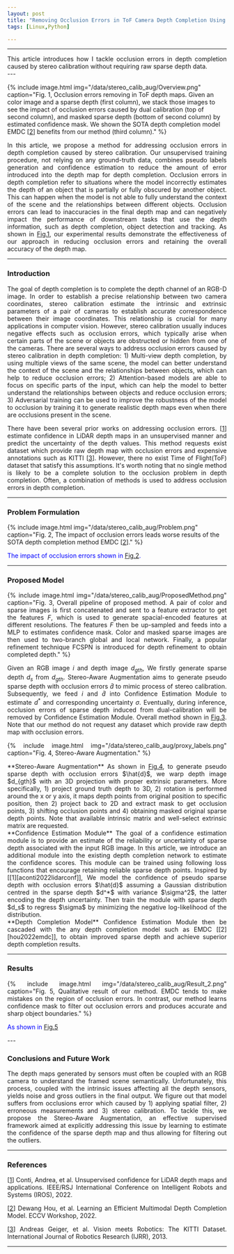 ```yaml
---
layout: post
title: "Removing Occlusion Errors in ToF Camera Depth Completion Using Stereo-Aware Augmentation"
tags: [Linux,Python]

---
```

<script type="text/x-mathjax-config">
MathJax.Hub.Config({
  tex2jax: {inlineMath: [['$','$'], ['\\(','\\)']]}
});
</script>
<script type="text/javascript" async
  src="https://cdnjs.cloudflare.com/ajax/libs/mathjax/2.7.1/MathJax.js?config=TeX-AMS_HTML">
</script>
<ul id="toc"></ul>

---

<div id="" style="text-align: justify;" markdown="1">
This article introduces how I tackle occlusion errors in depth completion caused by stereo calibration without requiring raw sparse depth data.
</div>
---

<a id="fig1"></a>
{% include image.html
   img="/data/stereo_calib_aug/Overview.png"
   caption="Fig. 1, Occlusion errors removing in ToF depth maps. Given an color image and a sparse depth (first column), 
   we stack those images to see the impact of occlusion errors caused by dual calibration (top of second column), 
   and masked sparse depth (bottom of second column) by estimated confidence mask. We shown the SOTA depth completion model 
   EMDC [[2][hou2022emdc]] benefits from our method (third column)."
%}


<div id="" style="text-align: justify;" markdown="1">
In this article, we propose a method for addressing occlusion errors in depth completion caused by stereo calibration. 
Our unsupervised training procedure, not relying on any ground-truth data, combines pseudo labels generation and confidence estimation to 
reduce the amount of error introduced into the depth map for depth completion. Occlusion errors in depth completion refer to situations 
where the model incorrectly estimates the depth of an object that is partially or fully obscured by another object. This can happen 
when the model is not able to fully understand the context of the scene and the relationships between different objects. 
Occlusion errors can lead to inaccuracies in the final depth map and can negatively impact the performance of downstream tasks that 
use the depth information, such as depth completion, object detection and tracking. As shown in <a href="#fig1">Fig.1</a>, our experimental 
results demonstrate the effectiveness of our approach in reducing occlusion errors and retaining the overall accuracy of the depth map.
</div>

---

### Introduction

<div id="" style="text-align: justify;" markdown="1">

The goal of depth completion is to complete the depth channel of an RGB-D image. In order to establish a precise relationship between two camera coordinates, 
stereo calibration estimate the intrinsic and extrinsic parameters of a pair of cameras to establish accurate correspondence between their image coordinates. 
This relationship is crucial for many applications in computer vision. However, stereo calibration usually induces negative effects such as occlusion errors, 
which typically arise when certain parts of the scene or objects are obstructed or hidden from one of the cameras. There are several ways to address occlusion 
errors caused by stereo calibration in depth completion: 1) Multi-view depth completion, by using multiple views of the same scene, the model can better 
understand the context of the scene and the relationships between objects, which can help to reduce occlusion errors; 2) Attention-based models are able 
to focus on specific parts of the input, which can help the model to better understand the relationships between objects and reduce occlusion errors; 
3) Adversarial training can be used to improve the robustness of the model to occlusion by training it to generate realistic depth maps even when there are 
occlusions present in the scene.

There have been several prior works on addressing occlusion errors. [[1][aconti2022lidarconf]] estimate confidence in LiDAR depth maps in an unsupervised manner 
and predict the uncertainty of the depth values. This method requests exist dataset which provide raw depth map with occlusion errors and expensive annotations 
such as KITTI [[3][Geiger2013IJRR]]. However, there no exist Time of Flight(ToF) dataset that satisfy this assumptions. It's worth noting that no single method 
is likely to be a complete solution to the occlusion problem in depth completion. Often, a combination of methods is used to address occlusion errors in depth completion. 
 

</div>

---

### Problem Formulation

<a id="fig2"></a>
{% include image.html
   img="/data/stereo_calib_aug/Problem.png"
   caption="Fig. 2, The impact of occlusion errors leads worse results of the SOTA depth completion method EMDC [[2][hou2022emdc]]."
%}

<p style="color:blue">
	The impact of occlusion errors shown in <a href="#fig2">Fig.2</a>.
</p>

---

### Proposed Model

<div id="" style="text-align: justify;" markdown="1">

<a id="fig3"></a>
{% include image.html
   img="/data/stereo_calib_aug/ProposedMethod.png"
   caption="Fig. 3, Overall pipeline of proposed method. A pair of color and sparse images is first concatenated and sent to a feature extractor to 
   get the features $F$, which is used to generate spacial-encoded features at different resolutions. The features $F$ then be up-sampled and 
   feeds into a MLP to estimates confidence mask. Color and masked sparse images are then used to two-branch global and local network. 
   Finally, a popular refinement technique FCSPN is introduced for depth refinement to obtain completed depth."
%}


Given an RGB image $i$ and depth image $d_{gth}$, We firstly generate sparse depth $d_s$ from $d_{gth}$. 
Stereo-Aware Augmentation aims to generate pseudo sparse depth with occlusion errors $\hat{d}$ to mimic process of stereo calibration. 
Subsequently, we feed $i$ and $\hat{d}$ into Confidence Estimation Module to estimate $d^{*}$ and corresponding uncertainty $\sigma$. 
Eventually, during inference, occlusion errors of sparse depth induced from dual-calibration will be removed by Confidence Estimation Module. 
Overall method shown in <a href="#fig3">Fig.3</a>. Note that our method do not request any dataset which provide raw depth map with occlusion errors.

<a id="fig4"></a>
{% include image.html
   img="/data/stereo_calib_aug/proxy_labels.png"
   caption="Fig. 4, Stereo-Aware Augmentation."
%}


<div id="" style="text-align: justify;" markdown="1">
**Stereo-Aware Augmentation** 
As shown in <a href="#fig4">Fig.4</a>, to generate pseudo sparse depth with occlusion errors $\hat{d}$, we warp depth image $d_{gth}$ with an 3D projection with proper extrinsic parameters. 
More specifically, 1) project ground truth depth to 3D, 2) rotation is performed around the x or y axis, it maps depth points from original position to 
specific position, then 2) project back to 2D and extract mask to get occlusion points, 3) shifting occlusion points and 4) obtaining masked original 
sparse depth points. Note that available intrinsic matrix and well-select extrinsic matrix are requested.
</div>

<div id="" style="text-align: justify;" markdown="1">
**Confidence Estimation Module** 
The goal of a confidence estimation module is to provide an estimate of the reliability or uncertainty of sparse depth associated with the input RGB image. 
In this article, we introduce an additional module into the existing depth completion network to estimate the confidence scores. 
This module can be trained using following loss functions that encourage retaining reliable sparse depth points.
Inspired by [[1][aconti2022lidarconf]], We model the confidence of pseudo sparse depth with occlusion errors $\hat{d}$ assuming a 
Gaussian distribution centred in the sparse depth $d^*$ with variance $\sigma^2$, the latter encoding the depth uncertainty. 
Then train the module with sparse depth $d_s$ to regress $\sigma$ by minimizing the negative log-likelihood of the distribution.
</div>

<div id="" style="text-align: justify;" markdown="1">
**Depth Completion Model** 
Confidence Estimation Module then be cascaded with the any depth completion model such as EMDC [[2][hou2022emdc]], 
to obtain improved sparse depth and achieve superior depth completion results.

</div>


---

### Results

<a id="fig5"></a>
{% include image.html
   img="/data/stereo_calib_aug/Result_2.png"
   caption="Fig. 5, Qualitative result of our method. EMDC tends to make mistakes on the region of occlusion errors. 
   In contrast, our method learns confidence mask to filter out occlusion errors and produces accurate and sharp object boundaries."
%}

<p style="color:blue">
	As shown in <a href="#fig5">Fig.5</a>
</p>
---

### Conclusions and Future Work
The depth maps generated by sensors must often be coupled with an RGB camera to understand the framed scene semantically. 
Unfortunately, this process, coupled with the intrinsic issues affecting all the depth sensors, yields noise and gross outliers in the final output. 
We figure out that model suffers from occlusions error which caused by 1) applying spatial filter, 2) erroneous measurements and 3) stereo calibration. 
To tackle this, we propose the Stereo-Aware Augmentation, an effective supervised framework aimed at explicitly addressing this issue 
by learning to estimate the confidence of the sparse depth map and thus allowing for filtering out the outliers.

---

### References

[[1][aconti2022lidarconf]]
Conti, Andrea, et al. Unsupervised confidence for LiDAR depth maps and applications.
IEEE/RSJ International Conference on Intelligent Robots and Systems (IROS), 2022.


[[2][hou2022emdc]] 
Dewang Hou, et al. Learning an Efficient Multimodal Depth Completion Model.
ECCV Workshop, 2022.


[[3][Geiger2013IJRR]] 
Andreas Geiger, et al. Vision meets Robotics: The KITTI Dataset.
International Journal of Robotics Research (IJRR), 2013.


---

[github]: https://github.com/Lilyo

[aconti2022lidarconf]: https://arxiv.org/abs/2210.03118
[hou2022emdc]:https://arxiv.org/abs/2208.10771
[Geiger2013IJRR]: https://www.cvlibs.net/datasets/kitti/
